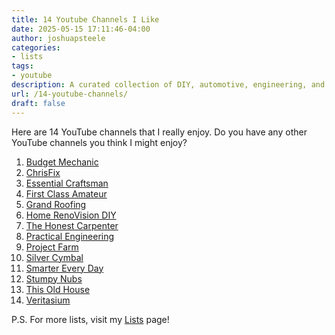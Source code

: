 ```yaml
---
title: 14 Youtube Channels I Like
date: 2025-05-15 17:11:46-04:00
author: joshuapsteele
categories:
- lists
tags:
- youtube
description: A curated collection of DIY, automotive, engineering, and educational YouTube channels for makers, tinkerers, and curious minds.
url: /14-youtube-channels/
draft: false
---
```

Here are 14 YouTube channels that I really enjoy. Do you have any other YouTube channels you think I might enjoy?

1. [Budget Mechanic](https://www.youtube.com/@BudgetMechanicHawaii)
2. [ChrisFix](https://www.youtube.com/@ChrisFix)
3. [Essential Craftsman](https://www.youtube.com/@essentialcraftsman)
4. [First Class Amateur](https://www.youtube.com/@First_Class_Amateur)
5. [Grand Roofing](https://www.youtube.com/@GrandRoofingInc)
6. [Home RenoVision DIY](https://www.youtube.com/@HomeRenoVisionDIY)
7. [The Honest Carpenter](https://www.youtube.com/@TheHonestCarpenter)
8. [Practical Engineering](https://www.youtube.com/@PracticalEngineeringChannel)
9. [Project Farm](https://www.youtube.com/@ProjectFarm)
10. [Silver Cymbal](https://www.youtube.com/@SilverCymbal)
11. [Smarter Every Day](https://www.youtube.com/@smartereveryday)
12. [Stumpy Nubs](https://www.youtube.com/@StumpyNubs)
13. [This Old House](https://www.youtube.com/@thisoldhouse)
14. [Veritasium](https://www.youtube.com/@veritasium)

P.S. For more lists, visit my [Lists](/lists) page!